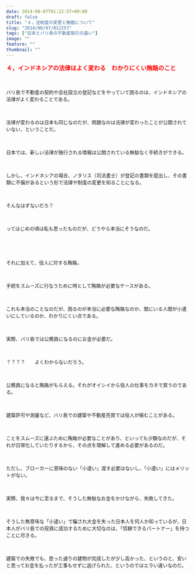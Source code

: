 ```yaml
---
date: 2014-08-07T01:22:57+09:00
draft: false
title: "４，法制度の変更と賄賂について"
slug: "2014/08/07/012257"
tags: ["日本とバリ島の不動産取引の違い"]
image: ""
feature: ""
thumbnail: ""
---
```

<p><font color="#ff0000" size="3"><strong>４，インドネシアの法律はよく変わる　わかりにくい賄賂のこと</strong></font></p><br/><p><font size="2">バリ島で不動産の契約や会社設立の登記などをやっていて困るのは、インドネシアの法律がよく変わることである。</font></p><p><font size="2"><br/></font></p><p><font size="2">法律が変わるのは日本も同じなのだが、問題なのは法律が変わったことが公開されていない、ということだ。</font></p><p><font size="2"><br/></font></p><p><font size="2">日本では、新しい法律が施行される情報は公開されている無駄なく手続きができる。</font></p><p><font size="2"><br/></font></p><p><font size="2">しかし、インドネシアの場合、ノタリス（司法書士）が登記の書類を提出し、その書類に不備があるという形で法律や制度の変更を知ることになる。</font></p><p><font size="2"><br/></font></p><p><font size="2">そんなはずないだろ？</font></p><p><font size="2"><br/></font></p><p><font size="2">ってはじめの頃は私も思ったものだが、どうやら本当にそうなのだ。</font></p><p><font size="2"><br/></font></p><p><font size="2"><br/></font></p><p><font size="2">それに加えて、役人に対する賄賂。</font></p><p><font size="2"><br/></font></p><p><font size="2">手続をスムーズに行なうために時として賄賂が必要なケースがある。</font></p><p><font size="2"><br/></font></p><p><font size="2">これも本当のことなのだが、困るのが本当に必要な賄賂なのか、間にいる人間が小遣いにしているのか、わかりにくい点である。</font></p><p><font size="2"><br/></font></p><p><font size="2">実際、バリ島では公務員になるのにお金が必要だ。</font></p><p><font size="2"><br/></font></p><p><font size="2">？？？？　　よくわからないだろう。　</font></p><p><font size="2"><br/></font></p><p><font size="2">公務員になると賄賂がもらえる。それがオイシイから役人の仕事をカネで買うのである。</font></p><p><font size="2"><br/></font></p><p><font size="2">建築許可や測量など、バリ島での建築や不動産売買では役人が絡むことがある。</font></p><p><font size="2"><br/></font></p><p><font size="2">ことをスムーズに運ぶために賄賂が必要なことがあり、といっても少額なのだが、それが日常化していたりするから、その点を理解して進める必要があるのだ。</font></p><p><font size="2"><br/></font></p><p><font size="2">ただし、ブローカーに意味のない「小遣い」渡す必要はないし、「小遣い」にはメリットがない。</font></p><p><font size="2"><br/></font></p><p><font size="2">実際、我々は今に至るまで、そうした無駄なお金をかけながら、失敗してきた。</font></p><p><font size="2"><br/></font></p><p><font size="2">そうした無意味な「小遣い」で騙され大金を失った日本人を何人か知っているが、日本人がバリ島での投資に成功するために大切なのは、「信頼できるパートナー」を持つことに尽きる。</font></p><p><font size="2"><br/></font></p><p><font size="2">建築での失敗でも、思った通りの建物が完成したが少し高かった、というのと、安いと思ってお金を払ったが工事もせずに逃げられた、というのではエラい違いなのだ。</font></p><p><font size="2"><br/></font></p><br/><br/><br/>


